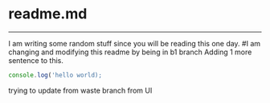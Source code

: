 # readme.md
<hr>

I am writing some random stuff since you will be reading this one day.
#I am changing and modifying this readme by being in b1 branch
Adding 1 more sentence to this.

```javascript
console.log('hello world);
```

trying to update from waste branch from UI